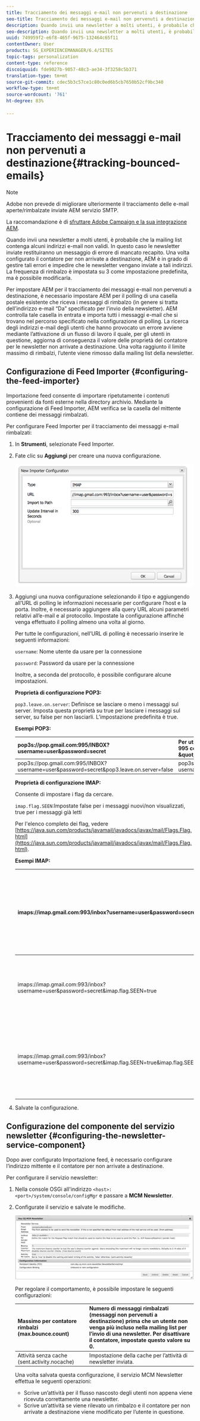 ```yaml
---
title: Tracciamento dei messaggi e-mail non pervenuti a destinazione
seo-title: Tracciamento dei messaggi e-mail non pervenuti a destinazione
description: Quando invii una newsletter a molti utenti, è probabile che la mailing list contenga alcuni indirizzi e-mail non validi. In questo caso le newsletter inviate restituiranno un messaggio di errore di mancato recapito. Una volta configurato il contatore per non arrivate a destinazione AEM è in grado di gestire tali errori e impedire che le newsletter vengano inviate a tali indirizzi.
seo-description: Quando invii una newsletter a molti utenti, è probabile che la mailing list contenga alcuni indirizzi e-mail non validi. In questo caso le newsletter inviate restituiranno un messaggio di errore di mancato recapito. Una volta configurato il contatore per non arrivate a destinazione AEM è in grado di gestire tali errori e impedire che le newsletter vengano inviate a tali indirizzi.
uuid: 749959f2-e6f8-465f-9675-132464c65f11
contentOwner: User
products: SG_EXPERIENCEMANAGER/6.4/SITES
topic-tags: personalization
content-type: reference
discoiquuid: fde9027b-9057-48c3-ae34-3f3258c5b371
translation-type: tm+mt
source-git-commit: cdec5b3c57ce1c80c0ed6b5cb7650b52cf9bc340
workflow-type: tm+mt
source-wordcount: '761'
ht-degree: 83%

---
```



# Tracciamento dei messaggi e-mail non pervenuti a destinazione{#tracking-bounced-emails}

>[!NOTE]
>
> Adobe non prevede di migliorare ulteriormente il tracciamento delle e-mail aperte/rimbalzate inviate AEM servizio SMTP.
>
>La raccomandazione è di [sfruttare  Adobe Campaign e la sua integrazione AEM](/help/sites-administering/campaign.md).

Quando invii una newsletter a molti utenti, è probabile che la mailing list contenga alcuni indirizzi e-mail non validi. In questo caso le newsletter inviate restituiranno un messaggio di errore di mancato recapito. Una volta configurato il contatore per non arrivate a destinazione, AEM è in grado di gestire tali errori e impedire che le newsletter vengano inviate a tali indirizzi. La frequenza di rimbalzo è impostata su 3 come impostazione predefinita, ma è possibile modificarla.

Per impostare AEM per il tracciamento dei messaggi e-mail non pervenuti a destinazione, è necessario impostare AEM per il polling di una casella postale esistente che riceva i messaggi di rimbalzo (in genere si tratta dell’indirizzo e-mail “Da” specificato per l’invio della newsletter). AEM controlla tale casella in entrata e importa tutti i messaggi e-mail che si trovano nel percorso specificato nella configurazione di polling. La ricerca degli indirizzi e-mail degli utenti che hanno provocato un errore avviene mediante l’attivazione di un flusso di lavoro il quale, per gli utenti in questione, aggiorna di conseguenza il valore delle proprietà del contatore per le newsletter non arrivate a destinazione. Una volta raggiunto il limite massimo di rimbalzi, l’utente viene rimosso dalla mailing list della newsletter.

## Configurazione di Feed Importer {#configuring-the-feed-importer}

Importazione feed consente di importare ripetutamente i contenuti provenienti da fonti esterne nella directory archivio. Mediante la configurazione di Feed Importer, AEM verifica se la casella del mittente contiene dei messaggi rimbalzati.

Per configurare Feed Importer per il tracciamento dei messaggi e-mail rimbalzati:

1. In **Strumenti**, selezionate Feed Importer.

1. Fate clic su **Aggiungi** per creare una nuova configurazione.

   ![chlimage_1](assets/chlimage_1.png)

1. Aggiungi una nuova configurazione selezionando il tipo e aggiungendo all’URL di polling le informazioni necessarie per configurare l’host e la porta. Inoltre, è necessario aggiungere alla query URL alcuni parametri relativi all’e-mail e al protocollo. Impostate la configurazione affinché venga effettuato il polling almeno una volta al giorno.

   Per tutte le configurazioni, nell’URL di polling è necessario inserire le seguenti informazioni:

   `username`: Nome utente da usare per la connessione

   `password`: Password da usare per la connessione

   Inoltre, a seconda del protocollo, è possibile configurare alcune impostazioni.

   **Proprietà di configurazione POP3:**

   `pop3.leave.on.server`: Definisce se lasciare o meno i messaggi sul server. Imposta questa proprietà su true per lasciare i messaggi sul server, su false per non lasciarli. L’impostazione predefinita è true.

   **Esempi POP3:**

   | pop3s://pop.gmail.com:995/INBOX?username=user&amp;password=secret | Per utilizzare pop3 su SSL per collegarsi a GMail sulla porta 995 con nome utente &amp;quot;user&amp;quot; e password &amp;quot;secret&amp;quot;, e lasciare i messaggi sul server |
   |---|---|
   | pop3s://pop.gmail.com:995/INBOX?username=user&amp;password=secret&amp;pop3.leave.on.server=false | pop3s://pop.gmail.com:995/INBOX?username=user&amp;password=secret&amp;pop3.leave.on.server=false |

   **Proprietà di configurazione IMAP:**

   Consente di impostare i flag da cercare. 

   `imap.flag.SEEN`:Impostate false per i messaggi nuovi/non visualizzati, true per i messaggi già letti

   Per l&#39;elenco completo dei flag, vedere [https://java.sun.com/products/javamail/javadocs/javax/mail/Flags.Flag.html](https://java.sun.com/products/javamail/javadocs/javax/mail/Flags.Flag.html).

   **Esempi IMAP:**

   | imaps://imap.gmail.com:993/inbox?username=user&amp;password=secret | Per utilizzare IMAP su SSL per collegarsi a GMail sulla porta 993 con nome utente &amp;quot;user&amp;quot; e password &amp;quot;secret&amp;quot;. Per impostazione predefinita vengono ricevuti solo i nuovi messaggi. |
   |---|---|
   | imaps://imap.gmail.com:993/inbox?username=user&amp;password=secret&amp;imap.flag.SEEN=true | Per utilizzare IMAP su SSL per collegarsi a GMail sulla porta 993 con nome utente &amp;quot;user&amp;quot; e password &amp;quot;secret&amp;quot; e per ricevere solo i messaggi già letti. |
   | imaps://imap.gmail.com:993/inbox?username=user&amp;password=secret&amp;imap.flag.SEEN=true&amp;imap.flag.SEEN=false | Per utilizzare IMAP su SSL per collegarsi a GMail sulla porta 993 con nome utente &amp;quot;user&amp;quot; e password &amp;quot;secret&amp;quot; e per ricevere i messaggi già letti OPPURE quelli nuovi. |

1. Salvate la configurazione.

## Configurazione del componente del servizio newsletter  {#configuring-the-newsletter-service-component}

Dopo aver configurato Importazione feed, è necessario configurare l’indirizzo mittente e il contatore per non arrivate a destinazione.

Per configurare il servizio newsletter:

1. Nella console OSGi all&#39;indirizzo `<host>:<port>/system/console/configMgr` e passare a **MCM Newsletter**.

1. Configurate il servizio e salvate le modifiche.

   ![chlimage_1-1](assets/chlimage_1-1.png)

   Per regolare il comportamento, è possibile impostare le seguenti configurazioni:

   | Massimo per contatore rimbalzi (max.bounce.count) | Numero di messaggi rimbalzati (messaggi non pervenuti a destinazione) prima che un utente non venga più incluso nella mailing list per l’invio di una newsletter. Per disattivare il contatore, impostate questo valore su 0. |
   |---|---|
   | Attività senza cache (sent.activity.nocache) | Impostazione della cache per l’attività di newsletter inviata. |

   Una volta salvata questa configurazione, il servizio MCM Newsletter effettua le seguenti operazioni:

   * Scrive un’attività per il flusso nascosto degli utenti non appena viene ricevuta correttamente una newsletter.
   * Scrive un’attività se viene rilevato un rimbalzo e il contatore per non arrivate a destinazione viene modificato per l’utente in questione.
